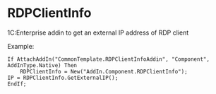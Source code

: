 # RDPClientInfo
1C:Enterprise addin to get an external IP address of RDP client

Example:   

   

	If AttachAddIn("CommonTemplate.RDPClientInfoAddin", "Component", AddInType.Native) Then
		RDPClientInfo = New("AddIn.Component.RDPClientInfo");			
    IP = RDPClientInfo.GetExternalIP();
	EndIf;	

   
